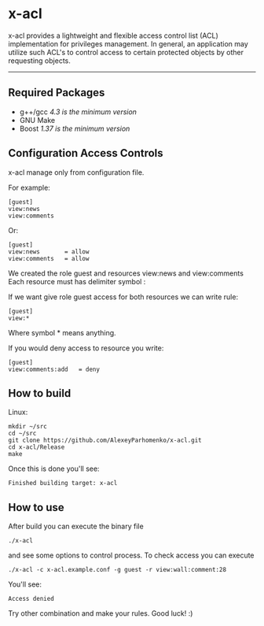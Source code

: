 # x-acl

x-acl provides a lightweight and flexible access control list (ACL) implementation for privileges management. 
In general, an application may utilize such ACL's to control access to certain protected objects by other requesting objects.

---

## Required Packages

* g++/gcc *4.3 is the minimum version*
* GNU Make
* Boost *1.37 is the minimum version*

## Configuration Access Controls 

x-acl manage only from configuration file.

For example:

    [guest]
    view:news
    view:comments

Or:

    [guest]
    view:news       = allow
    view:comments   = allow

We created the role guest and resources view:news and view:comments
Each resource must has delimiter symbol :

If we want give role guest access for both resources we can write rule:

    [guest]
    view:*

Where symbol * means anything.

If you would deny access to resource you write:

    [guest]
    view:comments:add   = deny

## How to build

Linux:

    mkdir ~/src
    cd ~/src
    git clone https://github.com/AlexeyParhomenko/x-acl.git
    cd x-acl/Release
    make

Once this is done you'll see:

    Finished building target: x-acl
    
## How to use

After build you can execute the binary file

    ./x-acl
    
and see some options to control process.
To check access you can execute

    ./x-acl -c x-acl.example.conf -g guest -r view:wall:comment:28
    
You'll see:

    Access denied

Try other combination and make your rules.
Good luck! :)